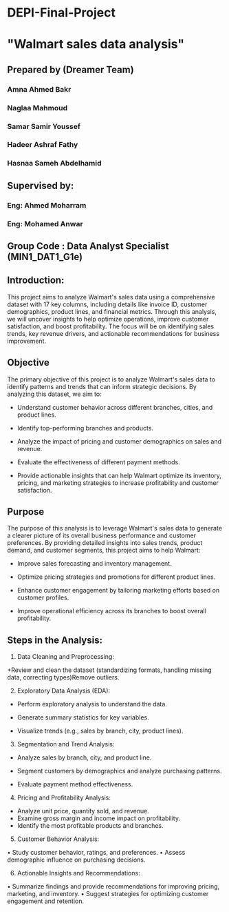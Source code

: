 # DEPI-Final-Project

# "Walmart sales data analysis"
## Prepared by (Dreamer Team)
### Amna Ahmed Bakr
### Naglaa Mahmoud
### Samar Samir Youssef
### Hadeer Ashraf Fathy
### Hasnaa Sameh Abdelhamid

## Supervised by:

### Eng: Ahmed Moharram
### Eng: Mohamed Anwar

## Group Code : Data Analyst Specialist (MIN1_DAT1_G1e)

## Introduction:

This project aims to analyze Walmart's sales data using a comprehensive dataset with 17 key columns, including details like invoice ID, customer demographics, product lines, and financial metrics. Through this analysis, we will uncover insights to help optimize operations, improve customer satisfaction, and boost profitability. The focus will be on identifying sales trends, key revenue drivers, and actionable recommendations for business improvement.

## Objective
The primary objective of this project is to analyze Walmart's sales data to identify patterns and trends that can inform strategic decisions. By analyzing this dataset, we aim to:

- Understand customer behavior across different branches, cities, and product lines.
* Identify top-performing branches and products.
+ Analyze the impact of pricing and customer demographics on sales and revenue.
- Evaluate the effectiveness of different payment methods.
* Provide actionable insights that can help Walmart optimize its inventory, pricing, and marketing strategies to increase profitability and customer satisfaction.

## Purpose
The purpose of this analysis is to leverage Walmart's sales data to generate a clearer picture of its overall business performance and customer preferences. By providing detailed insights into sales trends, product demand, and customer segments, this project aims to help Walmart:

- Improve sales forecasting and inventory management.
* Optimize pricing strategies and promotions for different product lines.
+ Enhance customer engagement by tailoring marketing efforts based on customer profiles.
- Improve operational efficiency across its branches to boost overall profitability.

## Steps in the Analysis:
1. Data Cleaning and Preprocessing:
   
+Review and clean the dataset (standardizing formats, handling missing data, correcting types)Remove outliers.

2. Exploratory Data Analysis (EDA):

- Perform exploratory analysis to understand the data.
* Generate summary statistics for key variables.
+ Visualize trends (e.g., sales by branch, city, product lines).

3. Segmentation and Trend Analysis:

- Analyze sales by branch, city, and product line.
* Segment customers by demographics and analyze purchasing patterns.
+ Evaluate payment method effectiveness.

4. Pricing and Profitability Analysis:

- Analyze unit price, quantity sold, and revenue.
- Examine gross margin and income impact on profitability.
- Identify the most profitable products and branches.

5. Customer Behavior Analysis:

• Study customer behavior, ratings, and preferences.
• Assess demographic influence on purchasing decisions.

6. Actionable Insights and Recommendations:

• Summarize findings and provide recommendations for improving pricing, marketing, and inventory.
• Suggest strategies for optimizing customer engagement and retention.

